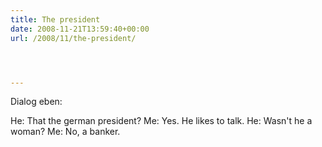 ```yaml
---
title: The president
date: 2008-11-21T13:59:40+00:00
url: /2008/11/the-president/




---
```

Dialog eben:

He: That the german president?
Me: Yes. He likes to talk.
He: Wasn't he a woman?
Me: No, a banker.
